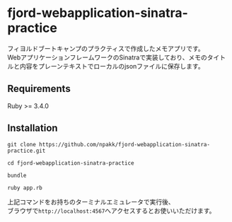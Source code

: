 # fjord-webapplication-sinatra-practice
フィヨルドブートキャンプのプラクティスで作成したメモアプリです。  
WebアプリケーションフレームワークのSinatraで実装しており、メモのタイトルと内容をプレーンテキストでローカルのjsonファイルに保存します。

## Requirements
Ruby >= 3.4.0

## Installation
```console
git clone https://github.com/npakk/fjord-webapplication-sinatra-practice.git

cd fjord-webapplication-sinatra-practice

bundle

ruby app.rb
```

上記コマンドをお持ちのターミナルエミュレータで実行後、  
ブラウザで`http://localhost:4567`へアクセスするとお使いいただけます。
